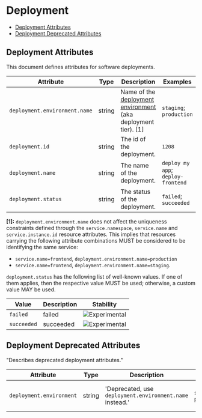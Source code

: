 <!--- Hugo front matter used to generate the website version of this page:
--->

<!-- NOTE: THIS FILE IS AUTOGENERATED. DO NOT EDIT BY HAND. -->
<!-- see templates/registry/markdown/attribute_namespace.md.j2 -->

# Deployment

- [Deployment Attributes](#deployment-attributes)
- [Deployment Deprecated Attributes](#deployment-deprecated-attributes)

## Deployment Attributes

This document defines attributes for software deployments.

| Attribute                     | Type   | Description                                                                                                        | Examples                           | Stability                                                        |
| ----------------------------- | ------ | ------------------------------------------------------------------------------------------------------------------ | ---------------------------------- | ---------------------------------------------------------------- |
| `deployment.environment.name` | string | Name of the [deployment environment](https://wikipedia.org/wiki/Deployment_environment) (aka deployment tier). [1] | `staging`; `production`            | ![Experimental](https://img.shields.io/badge/-experimental-blue) |
| `deployment.id`               | string | The id of the deployment.                                                                                          | `1208`                             | ![Experimental](https://img.shields.io/badge/-experimental-blue) |
| `deployment.name`             | string | The name of the deployment.                                                                                        | `deploy my app`; `deploy-frontend` | ![Experimental](https://img.shields.io/badge/-experimental-blue) |
| `deployment.status`           | string | The status of the deployment.                                                                                      | `failed`; `succeeded`              | ![Experimental](https://img.shields.io/badge/-experimental-blue) |

**[1]:** `deployment.environment.name` does not affect the uniqueness constraints defined through
the `service.namespace`, `service.name` and `service.instance.id` resource attributes.
This implies that resources carrying the following attribute combinations MUST be
considered to be identifying the same service:

- `service.name=frontend`, `deployment.environment.name=production`
- `service.name=frontend`, `deployment.environment.name=staging`.

`deployment.status` has the following list of well-known values. If one of them applies, then the respective value MUST be used; otherwise, a custom value MAY be used.

| Value       | Description | Stability                                                        |
| ----------- | ----------- | ---------------------------------------------------------------- |
| `failed`    | failed      | ![Experimental](https://img.shields.io/badge/-experimental-blue) |
| `succeeded` | succeeded   | ![Experimental](https://img.shields.io/badge/-experimental-blue) |

## Deployment Deprecated Attributes

"Describes deprecated deployment attributes."

| Attribute                | Type   | Description                                              | Examples                | Stability                                                                                                             |
| ------------------------ | ------ | -------------------------------------------------------- | ----------------------- | --------------------------------------------------------------------------------------------------------------------- |
| `deployment.environment` | string | 'Deprecated, use `deployment.environment.name` instead.' | `staging`; `production` | ![Deprecated](https://img.shields.io/badge/-deprecated-red)<br>Deprecated, use `deployment.environment.name` instead. |
